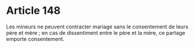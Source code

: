 # Article 148

Les mineurs ne peuvent contracter mariage sans le consentement de leurs père et mère ; en cas de dissentiment entre le père et la mère, ce partage emporte consentement.